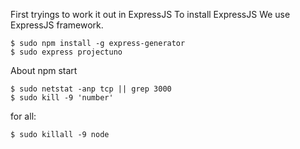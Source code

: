 First tryings to work it out in ExpressJS
To install ExpressJS
We use ExpressJS framework.
```
$ sudo npm install -g express-generator
$ sudo express projectuno
```

About npm start
```
$ sudo netstat -anp tcp || grep 3000
$ sudo kill -9 'number'
```
for all:
```
$ sudo killall -9 node
```
